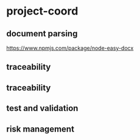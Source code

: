 # project-coord


## document parsing

https://www.npmjs.com/package/node-easy-docx


## traceability


## traceability


## test and validation


## risk management